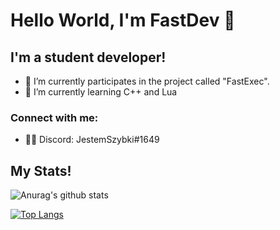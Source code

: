 # Hello World, I'm FastDev 👋

## I'm a student developer!

- 🔭 I’m currently participates in the project called "FastExec".
- 🌱 I’m currently learning C++ and Lua
### Connect with me:

- 👨‍💻 Discord: JestemSzybki#1649

## My Stats!


![Anurag's github stats](https://github-readme-stats.vercel.app/api?username=Student-FastDev&count_private=true&show_icons=true&theme=github_dark)
<br />

[![Top Langs](https://github-readme-stats.vercel.app/api/top-langs/?username=Student-FastDev&theme=github_dark)](https://github.com/anuraghazra/github-readme-stats)
